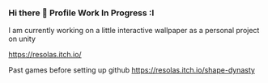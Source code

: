 ### Hi there 👋 Profile Work In Progress :I


I am currently working on a little interactive wallpaper as a personal project on unity



https://resolas.itch.io/


Past games before setting up github
https://resolas.itch.io/shape-dynasty

<!--
**Resolas/Resolas** is a ✨ _special_ ✨ repository because its `README.md` (this file) appears on your GitHub profile.

Here are some ideas to get you started:

- 🔭 I’m currently working on ...
- 🌱 I’m currently learning ...
- 👯 I’m looking to collaborate on ...
- 🤔 I’m looking for help with ...
- 💬 Ask me about ...
- 📫 How to reach me: ...
- 😄 Pronouns: ...
- ⚡ Fun fact: ...
-->

